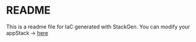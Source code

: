 # README
This is a readme file for IaC generated with StackGen.
You can modify your appStack -> [here](http://main.dev.stackgen.com/appstacks/f2cd6aa1-c1a1-4471-b86a-75f794324dad)
